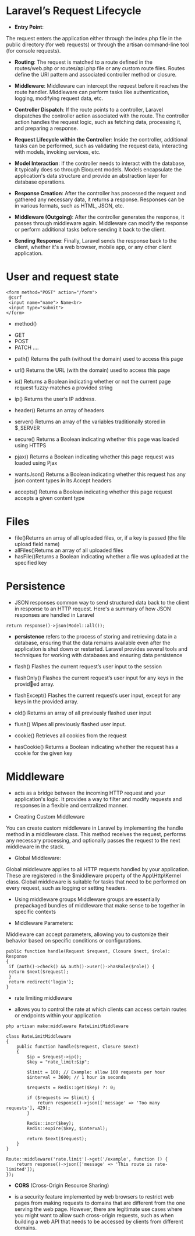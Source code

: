 # Laravel’s Request Lifecycle

* **Entry Point**:

The request enters the application either through the index.php file in the public directory (for web requests) or through the artisan command-line tool (for console requests).

* **Routing**:
The request is matched to a route defined in the routes/web.php or routes/api.php file or any custom route files.
Routes define the URI pattern and associated controller method or closure.

* **Middleware**:
Middleware can intercept the request before it reaches the route handler.
Middleware can perform tasks like authentication, logging, modifying request data, etc.

* **Controller Dispatch**:
If the route points to a controller, Laravel dispatches the controller action associated with the route.
The controller action handles the request logic, such as fetching data, processing it, and preparing a response.

* **Request Lifecycle within the Controller**:
Inside the controller, additional tasks can be performed, such as validating the request data, interacting with models, invoking services, etc.

* **Model Interaction**:
If the controller needs to interact with the database, it typically does so through Eloquent models.
Models encapsulate the application's data structure and provide an abstraction layer for database operations.

* **Response Creation**:
After the controller has processed the request and gathered any necessary data, it returns a response.
Responses can be in various formats, such as HTML, JSON, etc.

* **Middleware (Outgoing)**:
After the controller generates the response, it passes through middleware again.
Middleware can modify the response or perform additional tasks before sending it back to the client.

* **Sending Response**:
Finally, Laravel sends the response back to the client, whether it's a web browser, mobile app, or any other client application.



# User and request state

```
<form method="POST" action="/form">
 @csrf
 <input name="name"> Name<br>
 <input type="submit">
</form>
```

* method()
- GET 
- POST 
- PATCH .... 


* path()
Returns the path (without the domain) used to access this page

* url()
Returns the URL (with the domain) used to access this page

* is()
Returns a Boolean indicating whether or not the current page request fuzzy-matches a provided string 
 
* ip()
Returns the user’s IP address.

* header()
Returns an array of headers 

* server()
Returns an array of the variables traditionally stored in $_SERVER

* secure()
Returns a Boolean indicating whether this page was loaded using
HTTPS

* pjax()
Returns a Boolean indicating whether this page request was loaded
using Pjax


* wantsJson()
Returns a Boolean indicating whether this request has any json
content types in its Accept headers

* accepts()
Returns a Boolean indicating whether this page request accepts a
given content type


# Files

- file()Returns an array of all uploaded files, or, if a key is passed (the file upload field name)
- allFiles()Returns an array of all uploaded files
- hasFile()Returns a Boolean indicating whether a file was uploaded at the specified key

# Persistence





* JSON responses
  common way to send structured data back to the client in response to an HTTP request. Here's a summary of how JSON responses are handled in Laravel
```
return response()->json(Model::all());
```
* **persistence** refers to the process of storing and retrieving data in a database, ensuring that the data remains available even after the application is shut down or restarted. Laravel provides several tools and techniques for working with databases and ensuring data persistence

* flash()
Flashes the current request’s user input to the session

* flashOnly()
Flashes the current request’s user input for any keys in the provided array.


* flashExcept()
Flashes the current request’s user input, except for any keys in the
provided array.

* old()
Returns an array of all previously flashed user input 

* flush()
Wipes all previously flashed user input.

* cookie()
Retrieves all cookies from the request 

* hasCookie()
Returns a Boolean indicating whether the request has a cookie for the given key



# Middleware 
- acts as a bridge between the incoming HTTP request and your application's logic. It provides a way to filter and modify requests and responses in a flexible and centralized manner.

* Creating Custom Middleware

You can create custom middleware in Laravel by implementing the handle method in a middleware class. This method receives the request, performs any necessary processing, and optionally passes the request to the next middleware in the stack.

* Global Middleware:

Global middleware applies to all HTTP requests handled by your application. These are registered in the $middleware property of the App\Http\Kernel class.
Global middleware is suitable for tasks that need to be performed on every request, such as logging or setting headers.


* Using middleware groups
Middleware groups are essentially prepackaged bundles of middleware
that make sense to be together in specific contexts


* Middleware Parameters:

Middleware can accept parameters, allowing you to customize their behavior based on specific conditions or configurations.

```
public function handle(Request $request, Closure $next, $role): Response
{
 if (auth()->check() && auth()->user()->hasRole($role)) {
 return $next($request);
 }
 return redirect('login');
}
```

* rate limiting middleware
- allows you to control the rate at which clients can access certain routes or endpoints within your application


```
php artisan make:middleware RateLimitMiddleware

```
```
class RateLimitMiddleware
{
    public function handle($request, Closure $next)
    {
        $ip = $request->ip();
        $key = "rate_limit:$ip";

        $limit = 100; // Example: allow 100 requests per hour
        $interval = 3600; // 1 hour in seconds

        $requests = Redis::get($key) ?: 0;

        if ($requests >= $limit) {
            return response()->json(['message' => 'Too many requests'], 429);
        }

        Redis::incr($key);
        Redis::expire($key, $interval);

        return $next($request);
    }
}
```

```
Route::middleware('rate.limit')->get('/example', function () {
    return response()->json(['message' => 'This route is rate-limited']);
});

```

* **CORS** (Cross-Origin Resource Sharing)
- is a security feature implemented by web browsers to restrict web pages from making requests to domains that are different from the one serving the web page. However, there are legitimate use cases where you might want to allow such cross-origin requests, such as when building a web API that needs to be accessed by clients from different domains.






























